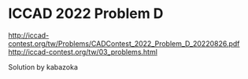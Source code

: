# ICCAD 2022 Problem D

http://iccad-contest.org/tw/Problems/CADContest_2022_Problem_D_20220826.pdf
http://iccad-contest.org/tw/03_problems.html

Solution by kabazoka
